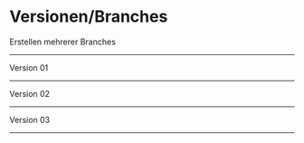 # Versionen/Branches

Erstellen mehrerer Branches

---

Version 01

---

Version 02

---

Version 03

---
